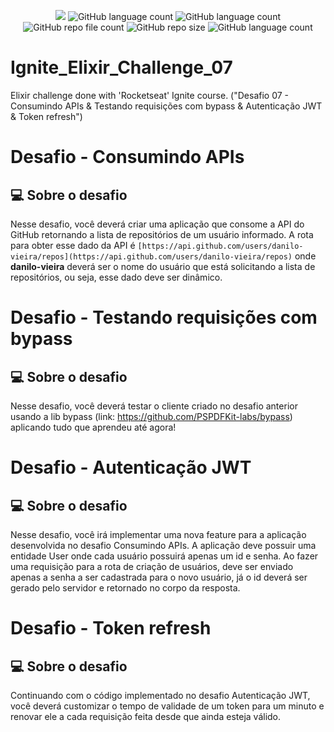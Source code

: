 <p align="center">
  <img src="http://img.shields.io/static/v1?label=STATUS&message=Concluded&color=blue&style=flat"/>
  <img alt="GitHub language count" src="https://img.shields.io/github/languages/count/Rafa-KozAnd/Ignite_Elixir_Challenge_07">
  <img alt="GitHub language count" src="https://img.shields.io/github/languages/top/Rafa-KozAnd/Ignite_Elixir_Challenge_07">
  <img alt="GitHub repo file count" src="https://img.shields.io/github/directory-file-count/Rafa-KozAnd/Ignite_Elixir_Challenge_07">
  <img alt="GitHub repo size" src="https://img.shields.io/github/repo-size/Rafa-KozAnd/Ignite_Elixir_Challenge_07">
  <img alt="GitHub language count" src="https://img.shields.io/github/license/Rafa-KozAnd/Ignite_Elixir_Challenge_07">
</p>

# Ignite_Elixir_Challenge_07

Elixir challenge done with 'Rocketseat' Ignite course. ("Desafio 07 - Consumindo APIs &amp; Testando requisições com bypass &amp; Autenticação JWT &amp; Token refresh")


# Desafio - Consumindo APIs
## 💻 Sobre o desafio

Nesse desafio, você deverá criar uma aplicação que consome a API do GitHub retornando a lista de repositórios de um usuário informado.
A rota para obter esse dado da API é `[https://api.github.com/users/danilo-vieira/repos](https://api.github.com/users/danilo-vieira/repos)` onde **danilo-vieira** deverá ser o nome do usuário que está solicitando a lista de repositórios, ou seja, esse dado deve ser dinâmico.

# Desafio - Testando requisições com bypass
## 💻 Sobre o desafio

Nesse desafio, você deverá testar o cliente criado no desafio anterior usando a lib bypass (link: https://github.com/PSPDFKit-labs/bypass) aplicando tudo que aprendeu até agora!

# Desafio - Autenticação JWT
## 💻 Sobre o desafio

Nesse desafio, você irá implementar uma nova feature para a aplicação desenvolvida no desafio Consumindo APIs.
A aplicação deve possuir uma entidade User onde cada usuário possuirá apenas um id e senha. Ao fazer uma requisição para a rota de criação de usuários, deve ser enviado apenas a senha a ser cadastrada para o novo usuário, já o id deverá ser gerado pelo servidor e retornado no corpo da resposta.

# Desafio - Token refresh
## 💻 Sobre o desafio

Continuando com o código implementado no desafio Autenticação JWT, você deverá customizar o tempo de validade de um token para um minuto e renovar ele a cada requisição feita desde que ainda esteja válido.
